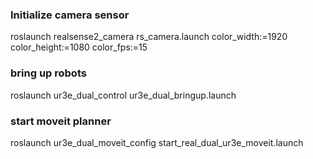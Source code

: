 ### Initialize camera sensor
roslaunch realsense2_camera rs_camera.launch color_width:=1920 color_height:=1080 color_fps:=15

### bring up robots
roslaunch ur3e_dual_control ur3e_dual_bringup.launch

### start moveit planner
roslaunch ur3e_dual_moveit_config start_real_dual_ur3e_moveit.launch

